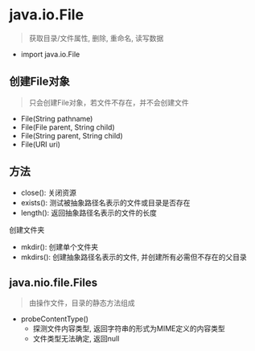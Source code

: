 # java.io.File

> 获取目录/文件属性, 删除, 重命名, 读写数据 

- import java.io.File

## 创建File对象

> 只会创建File对象，若文件不存在，并不会创建文件

- File(String pathname)
- File(File parent, String child)
- File(String parent, String child)
- File(URI uri)

## 方法

- close(): 关闭资源
- exists(): 测试被抽象路径名表示的文件或目录是否存在
- length(): 返回抽象路径名表示的文件的长度

创建文件夹

- mkdir(): 创建单个文件夹
- mkdirs(): 创建抽象路径名表示的文件, 并创建所有必需但不存在的父目录

## java.nio.file.Files

> 由操作文件，目录的静态方法组成

- probeContentType()
  - 探测文件内容类型, 返回字符串的形式为MIME定义的内容类型
  - 文件类型无法确定, 返回null
